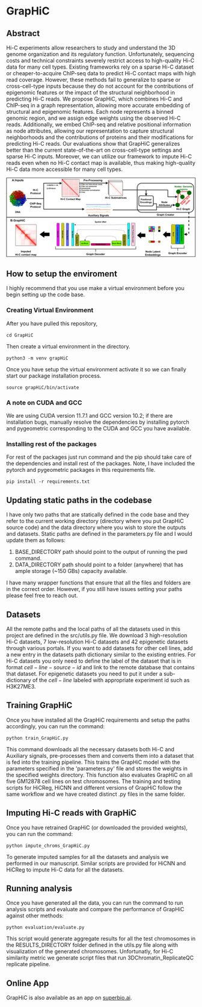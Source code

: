 # GrapHiC

## Abstract 
Hi-C experiments allow researchers to study and understand the 3D genome organization and its regulatory function. Unfortunately, sequencing costs and technical constraints severely restrict access to high-quality Hi-C data for many cell types. Existing frameworks rely on a sparse Hi-C dataset or cheaper-to-acquire ChIP-seq data to predict Hi-C contact maps with high read coverage. However, these methods fail to generalize to sparse or cross-cell-type inputs because they do not account for the contributions of epigenomic features or the impact of the structural neighborhood in predicting Hi-C reads. We propose GrapHiC, which combines Hi-C and ChIP-seq in a graph representation, allowing more accurate embedding of structural and epigenomic features. Each node represents a binned genomic region, and we assign edge weights using the observed Hi-C reads. Additionally, we embed ChIP-seq and relative positional information as node attributes, allowing our representation to capture structural neighborhoods and the contributions of proteins and their modifications for predicting Hi-C reads. Our evaluations show that GrapHiC generalizes better than the current state-of-the-art on cross-cell-type settings and sparse Hi-C inputs. Moreover, we can utilize our framework to impute Hi-C reads even when no Hi-C contact map is available, thus making high-quality Hi-C data more accessible for many cell types.

![alt text](https://github.com/rsinghlab/GrapHiC/blob/main/arch.jpg?raw=true)


## How to setup the enviroment
I highly recommend that you use make a virtual environment before you begin setting up the code base. 


### Creating Virtual Environment
After you have pulled this repository, 

```
cd GrapHiC
```

Then create a virtual environment in the directory.

```
python3 -m venv grapHiC
```

Once you have setup the virtual environment activate it so we can finally start our package installation process. 

```
source grapHiC/bin/activate
```

### A note on CUDA and GCC
We are using CUDA version 11.7.1 and GCC version 10.2; if there are installation bugs, manually resolve the dependencies by installing pytorch and pygeometric corresponding to the CUDA and GCC you have available. 


### Installing rest of the packages
For rest of the packages just run command and the pip should take care of the dependencies and install rest of the packages. Note, I have included the pytorch and pygeometric packages in this requirements file.

```
pip install -r requirements.txt
```

## Updating static paths in the codebase
I have only two paths that are statically defined in the code base and they refer to the current working directory (directory where you put GrapHiC source code) and the data directory where you wish to store the outputs and datasets. 
Static paths are defined in the parameters.py file and I would update them as follows:
1) BASE_DIRECTORY path should point to the output of running the pwd command.
2) DATA_DIRECTORY path should point to a folder (anywhere) that has ample storage (~150 GBs) capacity available. 

I have many wrapper functions that ensure that all the files and folders are in the correct order. However, if you still have issues setting your paths please feel free to reach out. 

## Datasets
All the remote paths and the local paths of all the datasets used in this project are defined in the src/utils.py file. We download 3 high-resolution Hi-C datasets, 7 low-resolution Hi-C datasets and 42 epigenetic datasets through various portals. If you want to add datasets for other cell lines, add a new entry in the datasets path dictionary similar to the existing entries. For Hi-C datasets you only need to define the label of the dataset that is in format $cell-line-source-id$ and link to the remote database that contains that dataset. For epigenetic datasets you need to put it under a sub-dictionary of the $cell-line$ labeled with appropriate experiment id such as H3K27ME3.


## Training GrapHiC 
Once you have installed all the GrapHiC requirements and setup the paths accordingly, you can run the command:
```
python train_GrapHiC.py
```
This command downloads all the necessary datasets both Hi-C and Auxiliary signals, pre-processes them and converts them into a dataset that is fed into the training pipeline. This trains the GrapHiC model with the parameters specified in the 'parameters.py' file and stores the weights in the specified weights directory. This function also evaluates GrapHiC on all five GM12878 cell lines on test chromosomes. The training and testing scripts for HiCReg, HiCNN and different versions of GrapHiC follow the same workflow and we have created distinct .py files in the same folder. 

## Imputing Hi-C reads with GrapHiC
Once you have retrained GrapHiC (or downloaded the provided weights), you can run the command:
```
python impute_chroms_GrapHiC.py
```
To generate imputed samples for all the datasets and analysis we performed in our manuscript. Similar scripts are provided for HiCNN and HiCReg to impute Hi-C data for all the datasets. 

## Running analysis
Once you have generated all the data, you can run the command to run analysis scripts and evaluate and compare the performance of GrapHiC against other methods:
```
python evaluation/evaluate.py
```
This script would generate aggregate results for all the test chromosomes in the RESULTS_DIRECTORY folder defined in the utils.py file along with visualization of the generated chromosomes. Unfortunatly, for Hi-C similarity metric we generate script files that run 3DChromatin_ReplicateQC replicate pipeline. 


## Online App
GrapHiC is also available as an app on [superbio.ai](https://app.superbio.ai/apps/196?id=63888da92ffa50c6deecdca2).







